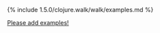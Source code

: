 {% include 1.5.0/clojure.walk/walk/examples.md %}

[Please add examples!](https://github.com/arrdem/grimoire/edit/master/_includes/1.6.0/clojure.walk/walk/examples.md)
